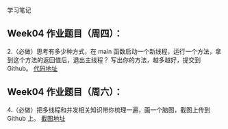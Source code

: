 学习笔记

## Week04 作业题目（周四）：
2.（必做）思考有多少种方式，在 main 函数启动一个新线程，运行一个方法，拿到这个方法的返回值后，退出主线程？
写出你的方法，越多越好，提交到 Github。
[代码地址](https://github.com/zhouwb777/JAVA-000/blob/main/Week_04/Homework03.java)

## Week04 作业题目（周六）：
4.（必做）把多线程和并发相关知识带你梳理一遍，画一个脑图，截图上传到 Github 上。
[截图地址](https://github.com/zhouwb777/JAVA-000/blob/main/Week_04/homework8.4.jpg)

